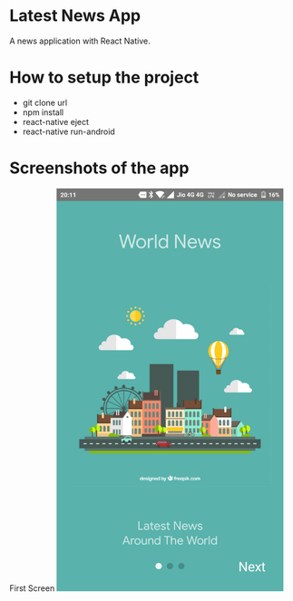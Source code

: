 # Latest News App

A news application with React Native. 


# How to setup the project

  - git clone url
  - npm install
  - react-native eject
  - react-native run-android
  
# Screenshots of the app

<div align="left">
    First Screen
    <img src="/screenshots/FIRST_SCREEN.png" width="400px"</img> 
</div>



